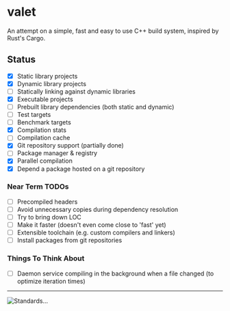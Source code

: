 # valet
An attempt on a simple, fast and easy to use C++ build system, inspired by Rust's Cargo.

## Status
- [x] Static library projects
- [x] Dynamic library projects
- [ ] Statically linking against dynamic libraries
- [x] Executable projects
- [ ] Prebuilt library dependencies (both static and dynamic)
- [ ] Test targets
- [ ] Benchmark targets
- [x] Compilation stats
- [ ] Compilation cache
- [x] Git repository support (partially done)
- [ ] Package manager & registry
- [x] Parallel compilation
- [x] Depend a package hosted on a git repository

### Near Term TODOs
- [ ] Precompiled headers
- [ ] Avoid unnecessary copies during dependency resolution
- [ ] Try to bring down LOC
- [ ] Make it faster (doesn't even come close to 'fast' yet)
- [ ] Extensible toolchain (e.g. custom compilers and linkers)
- [ ] Install packages from git repositories

### Things To Think About
- [ ] Daemon service compiling in the background when a file changed (to optimize iteration times)

---

![Standards...](https://imgs.xkcd.com/comics/standards_2x.png)

